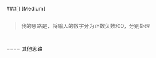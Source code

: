 ###[] 
[Medium]
```
```
> 我的思路是，将输入的数字分为正数负数和0，分别处理
>
>
>
>
>
>
>
```
     
```

>
>
====
其他思路
```aidl
 

``` 